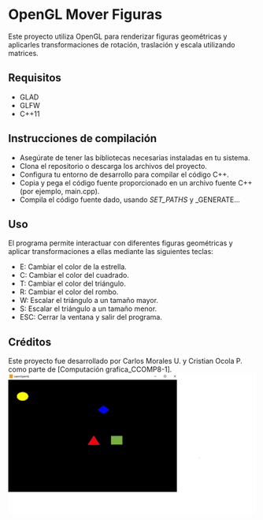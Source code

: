 # OpenGL Mover Figuras
Este proyecto utiliza OpenGL para renderizar figuras geométricas y aplicarles transformaciones de rotación, traslación y escala utilizando matrices.

## Requisitos
* GLAD
* GLFW
* C++11
## Instrucciones de compilación
* Asegúrate de tener las bibliotecas necesarias instaladas en tu sistema.
* Clona el repositorio o descarga los archivos del proyecto.
* Configura tu entorno de desarrollo para compilar el código C++.
* Copia y pega el código fuente proporcionado en un archivo fuente C++ (por ejemplo, main.cpp).
* Compila el código fuente dado, usando _SET_PATHS_ y _GENERATE...
## Uso
El programa permite interactuar con diferentes figuras geométricas y aplicar transformaciones a ellas mediante las siguientes teclas:

* E: Cambiar el color de la estrella.
* C: Cambiar el color del cuadrado.
* T: Cambiar el color del triángulo.
* R: Cambiar el color del rombo.
* W: Escalar el triángulo a un tamaño mayor.
* S: Escalar el triángulo a un tamaño menor.
* ESC: Cerrar la ventana y salir del programa.
## Créditos
Este proyecto fue desarrollado por Carlos Morales U. y Cristian Ocola P. como parte de [Computación grafica_CCOMP8-1].
![Figuras en movimiento](./imagen.jpg)
